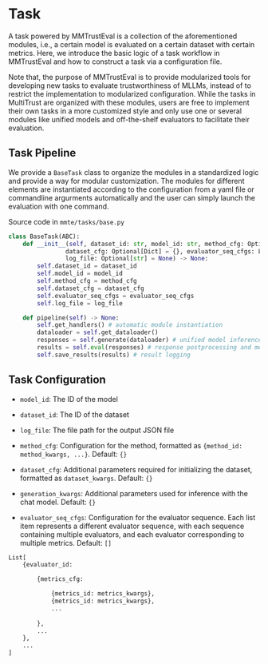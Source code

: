 
#  Task


A task powered by MMTrustEval is a collection of the aforementioned modules, i.e., a certain model is evaluated on a certain dataset with certain metrics. Here, we introduce the basic logic of a task workflow in MMTrustEval and how to construct a task via a configuration file. 

Note that, the purpose of MMTrustEval is to provide modularized tools for developing new tasks to evaluate trustworthiness of MLLMs, instead of to restrict the implementation to modularized configuration. While the tasks in MultiTrust are organized with these modules, users are free to implement their own tasks in a more customized style and only use one or several modules like unified models and off-the-shelf evaluators to facilitate their evaluation.


## Task Pipeline

We provide a `BaseTask` class to organize the modules in a standardized logic and provide a way for modular customization. The modules for different elements are instantiated according to the configuration from a yaml file or commandline argurments automatically and the user can simply launch the evaluation with one command. 

Source code in `mmte/tasks/base.py`

```python
class BaseTask(ABC):    
    def __init__(self, dataset_id: str, model_id: str, method_cfg: Optional[Dict] = {}, 
                dataset_cfg: Optional[Dict] = {}, evaluator_seq_cfgs: List = [], 
                log_file: Optional[str] = None) -> None:
        self.dataset_id = dataset_id
        self.model_id = model_id
        self.method_cfg = method_cfg
        self.dataset_cfg = dataset_cfg
        self.evaluator_seq_cfgs = evaluator_seq_cfgs
        self.log_file = log_file

    def pipeline(self) -> None:
        self.get_handlers() # automatic module instantiation
        dataloader = self.get_dataloader()
        responses = self.generate(dataloader) # unified model inference
        results = self.eval(responses) # response postprocessing and metrics computation
        self.save_results(results) # result logging
```



## Task Configuration

- `model_id`: The ID of the model

- `dataset_id`: The ID of the dataset

- `log_file`: The file path for the output JSON file

- `method_cfg`: Configuration for the method, formatted as `{method_id: method_kwargs, ...}`. Default: `{}`

- `dataset_cfg`: Additional parameters required for initializing the dataset, formatted as `dataset_kwargs`. Default: `{}`

- `generation_kwargs`: Additional parameters used for inference with the chat model. Default: `{}`

- `evaluator_seq_cfgs`: Configuration for the evaluator sequence. Each list item represents a different evaluator sequence, with each sequence containing multiple evaluators, and each evaluator corresponding to multiple metrics. Default: `[]`



```python
List[
    {evaluator_id: 

        {metrics_cfg: 

            {metrics_id: metrics_kwargs},
            {metrics_id: metrics_kwargs},
            ...
            
        },
        ...
    },
    ...
]
```



